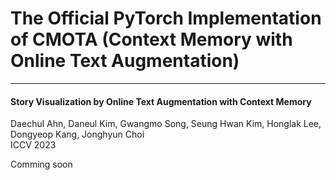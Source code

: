 # The Official PyTorch Implementation of CMOTA (Context Memory with Online Text Augmentation)
---
#### Story Visualization by Online Text Augmentation with Context Memory 
Daechul Ahn, Daneul Kim, Gwangmo Song, Seung Hwan Kim, Honglak Lee, Dongyeop Kang, Jonghyun Choi <br>
ICCV 2023 

Comming soon
